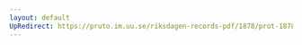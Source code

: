 ```yaml
---
layout: default
UpRedirect: https://pruto.im.uu.se/riksdagen-records-pdf/1878/prot-1878--fk--017/prot-1878--fk--017_014.pdf
---
```

